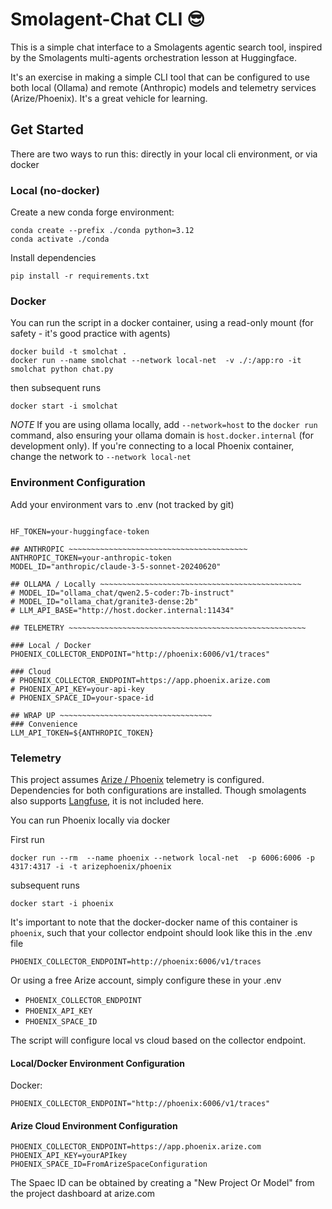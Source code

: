 # Smolagent-Chat CLI 😎

This is a simple chat interface to a Smolagents agentic search tool, inspired by the Smolagents multi-agents orchestration lesson at Huggingface.

It's an exercise in making a simple CLI tool that can be configured to use both local (Ollama) and remote (Anthropic) models and telemetry services (Arize/Phoenix). It's a great vehicle for learning.

## Get Started

There are two ways to run this: directly in your local cli environment, or via docker

### Local (no-docker)
Create a new conda forge environment:

```
conda create --prefix ./conda python=3.12
conda activate ./conda
```

Install dependencies

```
pip install -r requirements.txt
```

### Docker

You can run the script in a docker container, using a read-only mount (for safety - it's good practice with agents)

```
docker build -t smolchat .
docker run --name smolchat --network local-net  -v ./:/app:ro -it smolchat python chat.py
```

then subsequent runs

```
docker start -i smolchat
```

_NOTE_ If you are using ollama locally, add `--network=host` to the `docker run` command, also ensuring your ollama domain is `host.docker.internal` (for development only). If you're connecting to a local Phoenix container, change the network to `--network local-net`

### Environment Configuration

Add your environment vars to .env (not tracked by git)

```

HF_TOKEN=your-huggingface-token

## ANTHROPIC ~~~~~~~~~~~~~~~~~~~~~~~~~~~~~~~~~~~~~~~~
ANTHROPIC_TOKEN=your-anthropic-token
MODEL_ID="anthropic/claude-3-5-sonnet-20240620"

## OLLAMA / Locally ~~~~~~~~~~~~~~~~~~~~~~~~~~~~~~~~~~~~~~~~~~~~~
# MODEL_ID="ollama_chat/qwen2.5-coder:7b-instruct"
# MODEL_ID="ollama_chat/granite3-dense:2b"
# LLM_API_BASE="http://host.docker.internal:11434"

## TELEMETRY ~~~~~~~~~~~~~~~~~~~~~~~~~~~~~~~~~~~~~~~~~~~~~~~~~~~~~

### Local / Docker
PHOENIX_COLLECTOR_ENDPOINT="http://phoenix:6006/v1/traces"

### Cloud
# PHOENIX_COLLECTOR_ENDPOINT=https://app.phoenix.arize.com
# PHOENIX_API_KEY=your-api-key
# PHOENIX_SPACE_ID=your-space-id

## WRAP UP ~~~~~~~~~~~~~~~~~~~~~~~~~~~~~~~~~~
### Convenience
LLM_API_TOKEN=${ANTHROPIC_TOKEN}

```

### Telemetry

This project assumes [Arize / Phoenix](https://app.arize.com/) telemetry is configured. Dependencies for both configurations are installed. Though smolagents also supports [Langfuse](https://github.com/langfuse/langfuse), it is not included here.

You can run Phoenix locally via docker

First run
```
docker run --rm  --name phoenix --network local-net  -p 6006:6006 -p 4317:4317 -i -t arizephoenix/phoenix
```

subsequent runs
```
docker start -i phoenix
```

It's important to note that the docker-docker name of this container is `phoenix`, such that your collector endpoint should look like this in the .env file
```
PHOENIX_COLLECTOR_ENDPOINT=http://phoenix:6006/v1/traces
```

Or using a free Arize account, simply configure these in your .env
*  `PHOENIX_COLLECTOR_ENDPOINT`
*  `PHOENIX_API_KEY`
*  `PHOENIX_SPACE_ID`

The script will configure local vs cloud based on the collector endpoint.

#### Local/Docker Environment Configuration

Docker:
```
PHOENIX_COLLECTOR_ENDPOINT="http://phoenix:6006/v1/traces"
```

#### Arize Cloud Environment Configuration

```
PHOENIX_COLLECTOR_ENDPOINT=https://app.phoenix.arize.com
PHOENIX_API_KEY=yourAPIkey
PHOENIX_SPACE_ID=FromArizeSpaceConfiguration
```
The Spaec ID can be obtained by creating a "New Project Or Model" from the project dashboard at arize.com